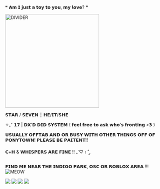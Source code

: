 ❝ 𝗔𝗺 𝗜 𝗷𝘂𝘀𝘁 𝗮 𝘁𝗼𝘆 𝘁𝗼 𝘆𝗼𝘂, 𝗺𝘆 𝗹𝗼𝘃𝗲? ❞

 <img src="https://64.media.tumblr.com/af21fe775bde0d6c3af4cbdc52e0cbe4/227da40456c2f797-6d/s2048x3072/2ae52b3a684727a7ace299d01dc5d94c5534a3da.pnj" alt="DIVIDER" width="300" height="300">

𝗦𝗧𝗔𝗥 / 𝗦𝗘𝗩𝗘𝗡 ┆ 𝗛𝗘/𝗜𝗧/𝗦𝗛𝗘 

✧₊⁺ 𝟭𝟳 | 𝗗𝗫'𝗗 𝗗𝗜𝗗 𝗦𝗬𝗦𝗧𝗘𝗠 ꒰ 𝗳𝗲𝗲𝗹 𝗳𝗿𝗲𝗲 𝘁𝗼 𝗮𝘀𝗸 𝘄𝗵𝗼'𝘀 𝗳𝗿𝗼𝗻𝘁𝗶𝗻𝗴 <𝟯 ꒱

𝗨𝗦𝗨𝗔𝗟𝗟𝗬 𝗢𝗙𝗙𝗧𝗔𝗕 𝗔𝗡𝗗 𝗢𝗥 𝗕𝗨𝗦𝗬 𝗪𝗜𝗧𝗛 𝗢𝗧𝗛𝗘𝗥 𝗧𝗛𝗜𝗡𝗚𝗦 𝗢𝗙𝗙 𝗢𝗙 𝗣𝗢𝗡𝗬𝗧𝗢𝗪𝗡! 𝗣𝗟𝗘𝗔𝗦𝗘 𝗕𝗘 𝗣𝗔𝗜𝗧𝗘𝗡𝗧!!

𝗖+𝗛 & 𝗪𝗛𝗜𝗦𝗣𝗘𝗥𝗦 𝗔𝗥𝗘 𝗙𝗜𝗡𝗘 !! ₊˙♡﹗˚ ༘ 

 𝗙𝗜𝗡𝗗 𝗠𝗘 𝗡𝗘𝗔𝗥 𝗧𝗛𝗘 𝗜𝗡𝗗𝗜𝗚𝗢 𝗣𝗔𝗥𝗞, 𝗢𝗦𝗖 𝗢𝗥 𝗥𝗢𝗕𝗟𝗢𝗫 𝗔𝗥𝗘𝗔 !!! ![MEOW](https://64.media.tumblr.com/3880f3927854174c150920828fbfc903/af5d09d7c42bd261-2b/s75x75_c1/33ffb1dd8b84d2b551d545d20a8581c1c4318691.gifv)

 ![](https://64.media.tumblr.com/02303d16f6fa217d36a1b70534f70dff/5026fcd46590ba35-59/s400x600/5e0f77b29a7ce24a2cda073269fd3bafd1ab7045.pnj) ![](https://64.media.tumblr.com/88b762855e08342b53727831f6196e6b/5026fcd46590ba35-d0/s400x600/ac855563b6afcbfa24597474e69655e66ccf96b8.pnj) ![](https://64.media.tumblr.com/965c0322f120846d31318adb9e61a3c0/5026fcd46590ba35-fb/s400x600/6f4a69a940a746aee5c836fdb6bd864a9ab61025.pnj) ![](https://64.media.tumblr.com/6b31e1e57d4baf6027a0cfbcfe8160f6/5026fcd46590ba35-4f/s400x600/bce9dac7ec016c0548ddd6d3650597e146e3382a.pnj)
